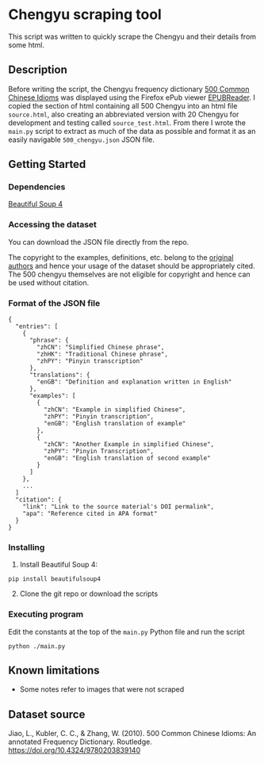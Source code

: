 # Chengyu scraping tool

This script was written to quickly scrape the Chengyu and their details from some html.   

## Description

Before writing the script, the Chengyu frequency dictionary [500 Common Chinese Idioms](https://doi.org/10.4324/9780203839140) was displayed using the Firefox ePub viewer [EPUBReader](http://www.epubread.com/). I copied the section of html containing all 500 Chengyu into an html file `source.html`, also creating an abbreviated version with 20 Chengyu for development and testing called `source_test.html`. From there I wrote the `main.py` script to extract as much of the data as possible and format it as an easily navigable `500_chengyu.json` JSON file.

## Getting Started

### Dependencies

[Beautiful Soup 4](https://www.crummy.com/software/BeautifulSoup/bs4/doc/)

### Accessing the dataset

You can download the JSON file directly from the repo.

The copyright to the examples, definitions, etc. belong to the [original authors](https://doi.org/10.4324/9780203839140) and hence your usage of the dataset should be appropriately cited. The 500 chengyu themselves are not eligible for copyright and hence can be used without citation.

### Format of the JSON file

```
{
  "entries": [
    {
      "phrase": {
        "zhCN": "Simplified Chinese phrase",
        "zhHK": "Traditional Chinese phrase",
        "zhPY": "Pinyin transcription"
      },
      "translations": {
        "enGB": "Definition and explanation written in English"
      },
      "examples": [
        {
          "zhCN": "Example in simplified Chinese",
          "zhPY": "Pinyin transcription",
          "enGB": "English translation of example"
        },
        {
          "zhCN": "Another Example in simplified Chinese",
          "zhPY": "Pinyin Transcription",
          "enGB": "English translation of second example"
        }
      ]
    },
    ...
  ]  
  "citation": {
    "link": "Link to the source material's DOI permalink", 
    "apa": "Reference cited in APA format"
  }
}
```

### Installing

1. Install Beautiful Soup 4:
```
pip install beautifulsoup4
```
2. Clone the git repo or download the scripts

### Executing program

Edit the constants at the top of the `main.py` Python file and run the script
```
python ./main.py
```

## Known limitations

- Some notes refer to images that were not scraped

## Dataset source

Jiao, L., Kubler, C. C., & Zhang, W. (2010). 500 Common Chinese Idioms: An annotated Frequency Dictionary. Routledge. https://doi.org/10.4324/9780203839140
